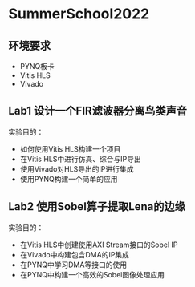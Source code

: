 # SummerSchool2022

## 环境要求
- PYNQ板卡
- Vitis HLS
- Vivado

## Lab1 设计一个FIR滤波器分离鸟类声音

实验目的：

- 如何使用Vitis HLS构建一个项目
- 在Vitis HLS中进行仿真、综合与IP导出
- 使用Vivado对HLS导出的IP进行集成
- 使用PYNQ构建一个简单的应用

## Lab2 使用Sobel算子提取Lena的边缘

实验目的：

- 在Vitis HLS中创建使用AXI Stream接口的Sobel IP
- 在Vivado中构建包含DMA的IP集成
- 在PYNQ中学习DMA等接口的使用
- 在PYNQ中构建一个高效的Sobel图像处理应用